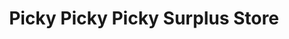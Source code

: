 ---
title: "Picky Picky Picky Surplus Store"
url: /eureka/picky-picky-picky-surplus-store/
shop: Kleidung
---